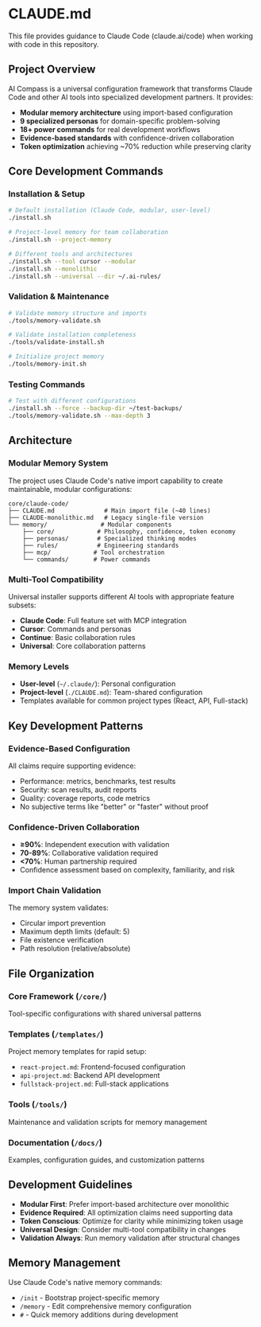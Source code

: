 # CLAUDE.md

This file provides guidance to Claude Code (claude.ai/code) when working with code in this repository.

## Project Overview

AI Compass is a universal configuration framework that transforms Claude Code and other AI tools into specialized development partners. It provides:

- **Modular memory architecture** using import-based configuration
- **9 specialized personas** for domain-specific problem-solving
- **18+ power commands** for real development workflows
- **Evidence-based standards** with confidence-driven collaboration
- **Token optimization** achieving ~70% reduction while preserving clarity

## Core Development Commands

### Installation & Setup
```bash
# Default installation (Claude Code, modular, user-level)
./install.sh

# Project-level memory for team collaboration
./install.sh --project-memory

# Different tools and architectures
./install.sh --tool cursor --modular
./install.sh --monolithic
./install.sh --universal --dir ~/.ai-rules/
```

### Validation & Maintenance
```bash
# Validate memory structure and imports
./tools/memory-validate.sh

# Validate installation completeness
./tools/validate-install.sh

# Initialize project memory
./tools/memory-init.sh
```

### Testing Commands
```bash
# Test with different configurations
./install.sh --force --backup-dir ~/test-backups/
./tools/memory-validate.sh --max-depth 3
```

## Architecture

### Modular Memory System
The project uses Claude Code's native import capability to create maintainable, modular configurations:

```
core/claude-code/
├── CLAUDE.md              # Main import file (~40 lines)
├── CLAUDE-monolithic.md   # Legacy single-file version
└── memory/               # Modular components
    ├── core/            # Philosophy, confidence, token economy
    ├── personas/        # Specialized thinking modes
    ├── rules/           # Engineering standards
    ├── mcp/            # Tool orchestration
    └── commands/       # Power commands
```

### Multi-Tool Compatibility
Universal installer supports different AI tools with appropriate feature subsets:
- **Claude Code**: Full feature set with MCP integration
- **Cursor**: Commands and personas
- **Continue**: Basic collaboration rules
- **Universal**: Core collaboration patterns

### Memory Levels
- **User-level** (`~/.claude/`): Personal configuration
- **Project-level** (`./CLAUDE.md`): Team-shared configuration
- Templates available for common project types (React, API, Full-stack)

## Key Development Patterns

### Evidence-Based Configuration
All claims require supporting evidence:
- Performance: metrics, benchmarks, test results
- Security: scan results, audit reports
- Quality: coverage reports, code metrics
- No subjective terms like "better" or "faster" without proof

### Confidence-Driven Collaboration
- **≥90%**: Independent execution with validation
- **70-89%**: Collaborative validation required
- **<70%**: Human partnership required
- Confidence assessment based on complexity, familiarity, and risk

### Import Chain Validation
The memory system validates:
- Circular import prevention
- Maximum depth limits (default: 5)
- File existence verification
- Path resolution (relative/absolute)

## File Organization

### Core Framework (`/core/`)
Tool-specific configurations with shared universal patterns

### Templates (`/templates/`)
Project memory templates for rapid setup:
- `react-project.md`: Frontend-focused configuration
- `api-project.md`: Backend API development
- `fullstack-project.md`: Full-stack applications

### Tools (`/tools/`)
Maintenance and validation scripts for memory management

### Documentation (`/docs/`)
Examples, configuration guides, and customization patterns

## Development Guidelines

- **Modular First**: Prefer import-based architecture over monolithic
- **Evidence Required**: All optimization claims need supporting data
- **Token Conscious**: Optimize for clarity while minimizing token usage
- **Universal Design**: Consider multi-tool compatibility in changes
- **Validation Always**: Run memory validation after structural changes

## Memory Management

Use Claude Code's native memory commands:
- `/init` - Bootstrap project-specific memory
- `/memory` - Edit comprehensive memory configuration
- `#` - Quick memory additions during development